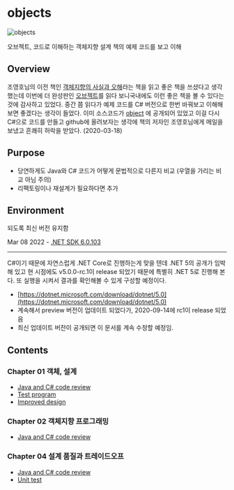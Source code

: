 # objects

![objects](https://image.aladin.co.kr/product/19368/10/cover500/k972635015_1.jpg)

오브젝트, 코드로 이해하는 객체지향 설계 책의 예제 코드를 보고 이해

## Overview

조영호님의 이전 책인 [객체지향의 사실과 오해](http://aladin.kr/p/aGexE)라는 책을 읽고 좋은 책을 쓰셨다고 생각했는데
이번에 더 완성판인 [오브젝트](http://aladin.kr/p/kLQlP)를 읽다 보니국내에도 이런 좋은 책을 볼 수 있다는 것에 감사하고 있었다.
중간 쯤 읽다가 예제 코드를 C# 버전으로 한번 바꿔보고 이해해보면 좋겠다는 생각이 들었다.
이미 소스코드가 [object](https://github.com/eternity-oop/object) 에 공개되어 있었고 이걸 다시 C#으로 코드를 만들고 github에 올려보자는 생각에 책의 저자인 조영호님에게 메일을 보냈고 흔쾌히 허락을 받았다. (2020-03-18)

## Purpose

- 당연하게도 Java와 C# 코드가 어떻게 문법적으로 다른지 비교 (우열을 가리는 비교 아님 주의)
- 리팩토링이나 재설계가 필요하다면 추가

## Environment

되도록 최신 버전 유지함

Mar 08 2022 - [.NET SDK 6.0.103](https://dotnet.microsoft.com/en-us/download/dotnet/6.0)

---

C#이기 때문에 자연스럽게 .NET Core로 진행하는게 맞을 텐데 .NET 5의 공개가 임박해 있고
현 시점에도 v5.0.0-rc.1이 release 되었기 때문에 특별히 .NET 5로 진행해 본다.
또 실행을 시켜서 결과를 확인해볼 수 있게 구성할 예정이다.

- [https://dotnet.microsoft.com/download/dotnet/5.0](https://dotnet.microsoft.com/download/dotnet/5.0)
- 계속해서 preview 버전이 업데이트 되었다가, 2020-09-14에 rc1이 release 되었음
- 최신 업데이트 버전이 공개되면 이 문서를 계속 수정할 예정임.

## Contents

### Chapter 01 객체, 설계

- [Java and C# code review](/Chapter01/Object_Design/)
- [Test program](/Chapter01/TestProgram/)
- [Improved design](/Chapter01/ImprovedDesign/)

### Chapter 02 객체지향 프로그래밍

- [Java and C# code review](/Chapter02/)

### Chapter 04 설계 품질과 트레이드오프

- [Java and C# code review](/Chapter04/)
- [Unit test](/Chapter04/UnitTest/)